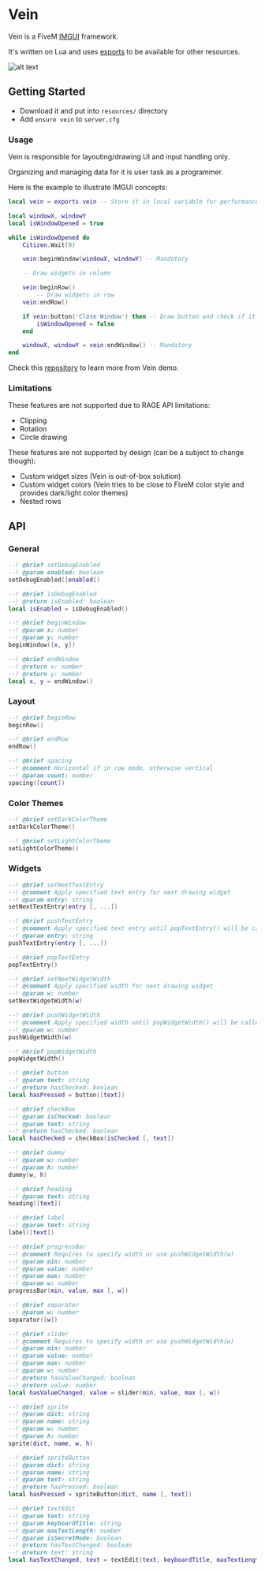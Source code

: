 # Vein
Vein is a FiveM [IMGUI](https://en.wikipedia.org/wiki/Immediate_mode_GUI) framework.

It's written on Lua and uses [exports](https://docs.fivem.net/docs/scripting-manual/runtimes/javascript/#using-exports) to be available for other resources.

![alt text](https://raw.githubusercontent.com/warxander/vein-demo/master/demo.png)

## Getting Started
* Download it and put into `resources/` directory
* Add `ensure vein` to `server.cfg`
### Usage
Vein is responsible for layouting/drawing UI and input handling only.

Organizing and managing data for it is user task as a programmer.

Here is the example to illustrate IMGUI concepts:
```lua
local vein = exports.vein -- Store it in local variable for performance reasons

local windowX, windowY
local isWindowOpened = true

while isWindowOpened do
	Citizen.Wait(0)

	vein:beginWindow(windowX, windowY) -- Mandatory

	-- Draw widgets in column

	vein:beginRow()
		-- Draw widgets in row
	vein:endRow()

	if vein:button('Close Window') then -- Draw button and check if it were pressed
		isWindowOpened = false
	end

	windowX, windowY = vein:endWindow() -- Mandatory
end
```
Check this [repository](https://github.com/warxander/vein-demo) to learn more from Vein demo.
### Limitations
These features are not supported due to RAGE API limitations:
* Clipping
* Rotation
* Circle drawing

These features are not supported by design (can be a subject to change though):
* Custom widget sizes (Vein is out-of-box solution)
* Custom widget colors (Vein tries to be close to FiveM color style and provides dark/light color themes)
* Nested rows

## API
### General
```lua
--! @brief setDebugEnabled
--! @param enabled: boolean
setDebugEnabled([enabled])

--! @brief isDebugEnabled
--! @return isEnabled: boolean
local isEnabled = isDebugEnabled()

--! @brief beginWindow
--! @param x: number
--! @param y: number
beginWindow([x, y])

--! @brief endWindow
--! @return x: number
--! @return y: number
local x, y = endWindow()
```
### Layout
```lua
--! @brief beginRow
beginRow()

--! @brief endRow
endRow()

--! @brief spacing
--! @comment Horizontal if in row mode, otherwise vertical
--! @param count: number
spacing([count])
```
### Color Themes
```lua
--! @brief setDarkColorTheme
setDarkColorTheme()

--! @brief setLightColorTheme
setLightColorTheme()
```
### Widgets
```lua
--! @brief setNextTextEntry
--! @comment Apply specified text entry for next drawing widget
--! @param entry: string
setNextTextEntry(entry [, ...])

--! @brief pushTextEntry
--! @comment Apply specified text entry until popTextEntry() will be called
--! @param entry: string
pushTextEntry(entry [, ...])

--! @brief popTextEntry
popTextEntry()

--! @brief setNextWidgetWidth
--! @comment Apply specified width for next drawing widget
--! @param w: number
setNextWidgetWidth(w)

--! @brief pushWidgetWidth
--! @comment Apply specified width until popWidgetWidth() will be called
--! @param w: number
pushWidgetWidth(w)

--! @brief popWidgetWidth
popWidgetWidth()

--! @brief button
--! @param text: string
--! @return hasChecked: boolean
local hasPressed = button([text])

--! @brief checkBox
--! @param isChecked: boolean
--! @param text: string
--! @return hasChecked: boolean
local hasChecked = checkBox(isChecked [, text])

--! @brief dummy
--! @param w: number
--! @param h: number
dummy(w, h)

--! @brief heading
--! @param text: string
heading([text])

--! @brief label
--! @param text: string
label([text])

--! @brief progressBar
--! @comment Requires to specify width or use pushWidgetWidth(w)
--! @param min: number
--! @param value: number
--! @param max: number
--! @param w: number
progressBar(min, value, max [, w])

--! @brief separator
--! @param w: number
separator([w])

--! @brief slider
--! @comment Requires to specify width or use pushWidgetWidth(w)
--! @param min: number
--! @param value: number
--! @param max: number
--! @param w: number
--! @return hasValueChanged: boolean
--! @return value: number
local hasValueChanged, value = slider(min, value, max [, w])

--! @brief sprite
--! @param dict: string
--! @param name: string
--! @param w: number
--! @param h: number
sprite(dict, name, w, h)

--! @brief spriteButton
--! @param dict: string
--! @param name: string
--! @param text: string
--! @return hasPressed: boolean
local hasPressed = spriteButton(dict, name [, text])

--! @brief textEdit
--! @param text: string
--! @param keyboardTitle: string
--! @param maxTextLength: number
--! @param isSecretMode: boolean
--! @return hasTextChanged: boolean
--! @return text: string
local hasTextChanged, text = textEdit(text, keyboardTitle, maxTextLength [, isSecretMode])
```
